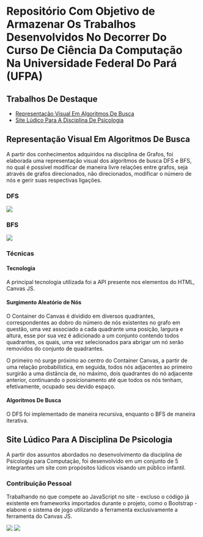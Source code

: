 # Repositório Com Objetivo de Armazenar Os Trabalhos Desenvolvidos No Decorrer Do Curso De Ciência Da Computação Na Universidade Federal Do Pará (UFPA)

## Trabalhos De Destaque

* [Representação Visual Em Algoritmos De Busca](#representação-visual-em-algoritmos-de-busca)
* [Site Lúdico Para A Disciplina De Psicologia](#site-lúdico-para-a-disciplina-de-psicologia)

## Representação Visual Em Algoritmos De Busca

A partir dos conhecimentos adquiridos na disciplina de Grafos, foi elaborada uma representação visual dos algoritmos de busca DFS e BFS, no qual é possível modificar de maneira
livre relações entre grafos, seja através de grafos direcionados, não direcionados, modificar o número de nós e gerir suas respectivas ligações.

### DFS
![](https://media4.giphy.com/media/aFbPDE7wLaaOBeLnsW/giphy.gif)

### BFS
![](https://media1.giphy.com/media/7uiYYd40IJTpPUiUhW/giphy.gif)

### Técnicas

#### Tecnologia

A principal tecnologia utilizada foi a API presente nos elementos do HTML, Canvas JS.


#### Surgimento Aleatório de Nós

O Container do Canvas é dividido em diversos quadrantes, correspondentes ao dobro do número de nós existentes no grafo em questão, uma vez associado a cada quadrante uma posição,
largura e altura, esse por sua vez é adicionado a um conjunto contendo todos quadrantes, os quais, uma vez selecionados para abrigar um nó serão removidos do conjunto de quadrantes.

O primeiro nó surge próximo ao centro do Container Canvas, a partir de uma relação probabilística, em seguida, todos nós adjacentes ao primeiro surgirão a uma distância de, no máximo, dois quadrantes
do nó adjacente anterior, continuando o posicionamento até que todos os nós tenham, efetivamente, ocupado seu devido espaço.


#### Algoritmos De Busca

O DFS foi implementado de maneira recursiva, enquanto o BFS de maneira iterativa.


## Site Lúdico Para A Disciplina De Psicologia

A partir dos assuntos abordados no desenvolvimento da disciplina de Psicologia para Computação, foi desenvolvido em um conjunto de 5 integrantes um site com propósitos lúdicos visando um público infantil.

### Contribuição Pessoal

Trabalhando no que compete ao JavaScript no site - excluso o código já existente em frameworks importados durante o projeto, como o Bootstrap - elaborei o sistema de jogo utilizando a ferramenta exclusivamente a ferramenta do Canvas JS.

![](https://media1.giphy.com/media/BxKijrlbP43vsv60rP/giphy.gif)
![](http://prntscr.com/xo0n33)
